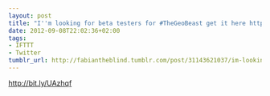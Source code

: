 ```yaml
---
layout: post
title: "I''m looking for beta testers for #TheGeoBeast get it here http://t.co/PrmLWLY9"
date: 2012-09-08T22:02:36+02:00
tags:
- IFTTT
- Twitter
tumblr_url: http://fabiantheblind.tumblr.com/post/31143621037/im-looking-for-beta-testers-for-thegeobeast-get-it
---
```

http://bit.ly/UAzhqf

